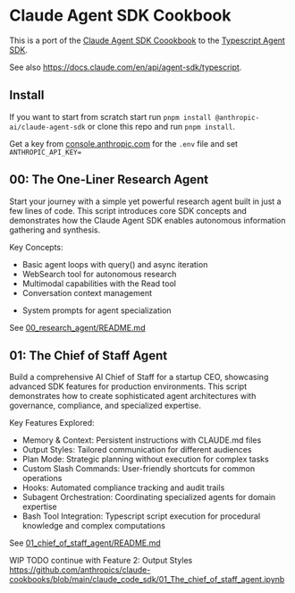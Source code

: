 # Claude Agent SDK Cookbook

This is a port of the [Claude Agent SDK Coookbook](https://github.com/anthropics/claude-cookbooks/tree/main/claude_code_sdk) to the [Typescript Agent SDK](https://github.com/anthropics/claude-agent-sdk-typescript). 

See also https://docs.claude.com/en/api/agent-sdk/typescript.

## Install

If you want to start from scratch start run `pnpm install @anthropic-ai/claude-agent-sdk` or clone this repo and run `pnpm install`.

Get a key from [console.anthropic.com](https://console.anthropic.com/) for the `.env` file and set `ANTHROPIC_API_KEY=`

## 00: The One-Liner Research Agent

Start your journey with a simple yet powerful research agent built in just a few lines of code. This script introduces core SDK concepts and demonstrates how the Claude Agent SDK enables autonomous information gathering and synthesis.

Key Concepts:

* Basic agent loops with query() and async iteration
* WebSearch tool for autonomous research
* Multimodal capabilities with the Read tool
* Conversation context management
+ System prompts for agent specialization

See [00_research_agent/README.md](00_research_agent/README.md)

## 01: The Chief of Staff Agent

Build a comprehensive AI Chief of Staff for a startup CEO, showcasing advanced SDK features for production environments. This script demonstrates how to create sophisticated agent architectures with governance, compliance, and specialized expertise.

Key Features Explored:

* Memory & Context: Persistent instructions with CLAUDE.md files
* Output Styles: Tailored communication for different audiences
* Plan Mode: Strategic planning without execution for complex tasks
* Custom Slash Commands: User-friendly shortcuts for common operations
* Hooks: Automated compliance tracking and audit trails
* Subagent Orchestration: Coordinating specialized agents for domain expertise
* Bash Tool Integration: Typescript script execution for procedural knowledge and complex computations

See [01_chief_of_staff_agent/README.md](01_chief_of_staff_agent/README.md)

WIP TODO continue with Feature 2: Output Styles https://github.com/anthropics/claude-cookbooks/blob/main/claude_code_sdk/01_The_chief_of_staff_agent.ipynb
